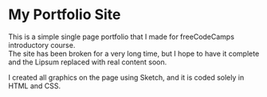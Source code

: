 #   My   Portfolio   Site

This is a simple single page portfolio that I made for freeCodeCamps introductory course.  
The site has been broken for a very long time, but I hope to have it complete and the Lipsum replaced with real content soon.

I created all graphics on the page using Sketch, and it is coded solely in HTML and CSS.
